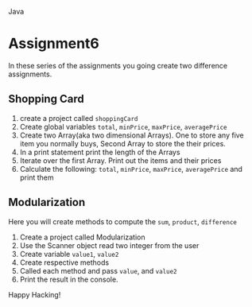Java

# Assignment6

In these series of the assignments you going create two difference assignments. 

## Shopping Card

1. create a project called `shoppingCard`
2. Create global variables `total`, `minPrice`, `maxPrice`, `averagePrice`
3. Create two Array(aka two dimensional Arrays). One to store any five item you normally buys, Second Array to store the their prices.
4. In a print statement print the length of the Arrays
5. Iterate over the first Array. Print out the items and their prices
6. Calculate the following: `total`, `minPrice`, `maxPrice`, `averagePrice`  and print them

## Modularization 

Here you will create methods to compute the `sum`, `product`, `difference`

1. Create a project called Modularization
2. Use the Scanner object read two integer from the user
3. Create variable `value1`, `value2`
4. Create respective methods
5. Called each method and pass `value`, and `value2`
6. Print the result in the console.

Happy Hacking!

